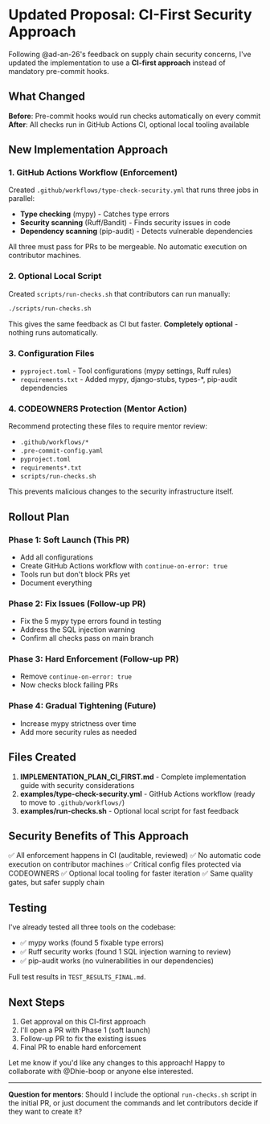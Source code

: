 # Updated Proposal: CI-First Security Approach

Following @ad-an-26's feedback on supply chain security concerns, I've updated the implementation to use a **CI-first approach** instead of mandatory pre-commit hooks.

## What Changed

**Before**: Pre-commit hooks would run checks automatically on every commit
**After**: All checks run in GitHub Actions CI, optional local tooling available

## New Implementation Approach

### 1. GitHub Actions Workflow (Enforcement)

Created `.github/workflows/type-check-security.yml` that runs three jobs in parallel:

- **Type checking** (mypy) - Catches type errors
- **Security scanning** (Ruff/Bandit) - Finds security issues in code
- **Dependency scanning** (pip-audit) - Detects vulnerable dependencies

All three must pass for PRs to be mergeable. No automatic execution on contributor machines.

### 2. Optional Local Script

Created `scripts/run-checks.sh` that contributors can run manually:

```bash
./scripts/run-checks.sh
```

This gives the same feedback as CI but faster. **Completely optional** - nothing runs automatically.

### 3. Configuration Files

- `pyproject.toml` - Tool configurations (mypy settings, Ruff rules)
- `requirements.txt` - Added mypy, django-stubs, types-*, pip-audit dependencies

### 4. CODEOWNERS Protection (Mentor Action)

Recommend protecting these files to require mentor review:
- `.github/workflows/*`
- `.pre-commit-config.yaml`
- `pyproject.toml`
- `requirements*.txt`
- `scripts/run-checks.sh`

This prevents malicious changes to the security infrastructure itself.

## Rollout Plan

### Phase 1: Soft Launch (This PR)
- Add all configurations
- Create GitHub Actions workflow with `continue-on-error: true`
- Tools run but don't block PRs yet
- Document everything

### Phase 2: Fix Issues (Follow-up PR)
- Fix the 5 mypy type errors found in testing
- Address the SQL injection warning
- Confirm all checks pass on main branch

### Phase 3: Hard Enforcement (Follow-up PR)
- Remove `continue-on-error: true`
- Now checks block failing PRs

### Phase 4: Gradual Tightening (Future)
- Increase mypy strictness over time
- Add more security rules as needed

## Files Created

1. **IMPLEMENTATION_PLAN_CI_FIRST.md** - Complete implementation guide with security considerations
2. **examples/type-check-security.yml** - GitHub Actions workflow (ready to move to `.github/workflows/`)
3. **examples/run-checks.sh** - Optional local script for fast feedback

## Security Benefits of This Approach

✅ All enforcement happens in CI (auditable, reviewed)
✅ No automatic code execution on contributor machines
✅ Critical config files protected via CODEOWNERS
✅ Optional local tooling for faster iteration
✅ Same quality gates, but safer supply chain

## Testing

I've already tested all three tools on the codebase:
- ✅ mypy works (found 5 fixable type errors)
- ✅ Ruff security works (found 1 SQL injection warning to review)
- ✅ pip-audit works (no vulnerabilities in our dependencies)

Full test results in `TEST_RESULTS_FINAL.md`.

## Next Steps

1. Get approval on this CI-first approach
2. I'll open a PR with Phase 1 (soft launch)
3. Follow-up PR to fix the existing issues
4. Final PR to enable hard enforcement

Let me know if you'd like any changes to this approach! Happy to collaborate with @Dhie-boop or anyone else interested.

---

**Question for mentors**: Should I include the optional `run-checks.sh` script in the initial PR, or just document the commands and let contributors decide if they want to create it?
